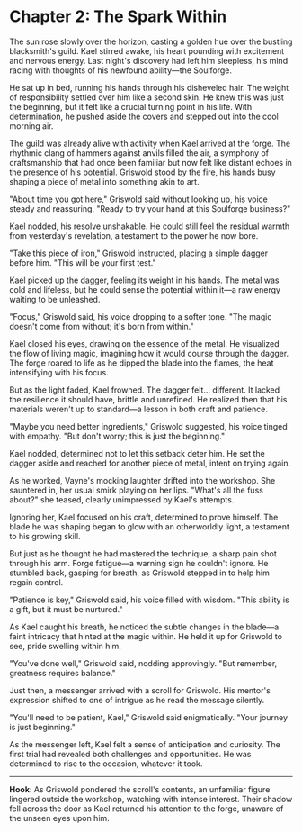 # Chapter 2: The Spark Within

The sun rose slowly over the horizon, casting a golden hue over the bustling blacksmith's guild. Kael stirred awake, his
heart pounding with excitement and nervous energy. Last night's discovery had left him sleepless, his mind racing with
thoughts of his newfound ability—the Soulforge.

He sat up in bed, running his hands through his disheveled hair. The weight of responsibility settled over him like a
second skin. He knew this was just the beginning, but it felt like a crucial turning point in his life. With
determination, he pushed aside the covers and stepped out into the cool morning air.

The guild was already alive with activity when Kael arrived at the forge. The rhythmic clang of hammers against anvils
filled the air, a symphony of craftsmanship that had once been familiar but now felt like distant echoes in the presence
of his potential. Griswold stood by the fire, his hands busy shaping a piece of metal into something akin to art.

"About time you got here," Griswold said without looking up, his voice steady and reassuring. "Ready to try your hand at
this Soulforge business?"

Kael nodded, his resolve unshakable. He could still feel the residual warmth from yesterday's revelation, a testament to
the power he now bore.

"Take this piece of iron," Griswold instructed, placing a simple dagger before him. "This will be your first test."

Kael picked up the dagger, feeling its weight in his hands. The metal was cold and lifeless, but he could sense the
potential within it—a raw energy waiting to be unleashed.

"Focus," Griswold said, his voice dropping to a softer tone. "The magic doesn't come from without; it's born from
within."

Kael closed his eyes, drawing on the essence of the metal. He visualized the flow of living magic, imagining how it
would course through the dagger. The forge roared to life as he dipped the blade into the flames, the heat intensifying
with his focus.

But as the light faded, Kael frowned. The dagger felt... different. It lacked the resilience it should have, brittle and
unrefined. He realized then that his materials weren't up to standard—a lesson in both craft and patience.

"Maybe you need better ingredients," Griswold suggested, his voice tinged with empathy. "But don't worry; this is just
the beginning."

Kael nodded, determined not to let this setback deter him. He set the dagger aside and reached for another piece of
metal, intent on trying again.

As he worked, Vayne's mocking laughter drifted into the workshop. She sauntered in, her usual smirk playing on her
lips. "What's all the fuss about?" she teased, clearly unimpressed by Kael's attempts.

Ignoring her, Kael focused on his craft, determined to prove himself. The blade he was shaping began to glow with an
otherworldly light, a testament to his growing skill.

But just as he thought he had mastered the technique, a sharp pain shot through his arm. Forge fatigue—a warning sign he
couldn't ignore. He stumbled back, gasping for breath, as Griswold stepped in to help him regain control.

"Patience is key," Griswold said, his voice filled with wisdom. "This ability is a gift, but it must be nurtured."

As Kael caught his breath, he noticed the subtle changes in the blade—a faint intricacy that hinted at the magic within.
He held it up for Griswold to see, pride swelling within him.

"You've done well," Griswold said, nodding approvingly. "But remember, greatness requires balance."

Just then, a messenger arrived with a scroll for Griswold. His mentor's expression shifted to one of intrigue as he read
the message silently.

"You'll need to be patient, Kael," Griswold said enigmatically. "Your journey is just beginning."

As the messenger left, Kael felt a sense of anticipation and curiosity. The first trial had revealed both challenges and
opportunities. He was determined to rise to the occasion, whatever it took.

---

**Hook**: As Griswold pondered the scroll's contents, an unfamiliar figure lingered outside the workshop, watching with
intense interest. Their shadow fell across the door as Kael returned his attention to the forge, unaware of the unseen
eyes upon him.